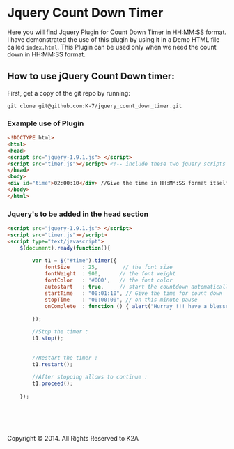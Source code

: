 
# Jquery Count Down Timer


Here you will find Jquery Plugin for Count Down Timer in HH:MM:SS format.
I have demonstrated the use of this plugin by using it in a Demo HTML file called `index.html`.
This Plugin can be used only when we need the count down in HH:MM:SS  format.

## How to use jQuery Count Down timer:

First, get a copy of the git repo by running:

```shell
git clone git@github.com:K-7/jquery_count_down_timer.git
```

### Example use of Plugin


```html
<!DOCTYPE html>
<html>
<head>
<script src="jquery-1.9.1.js"> </script>
<script src="timer.js"></script> <!-- include these two jquery scripts in the html page -->
</head>
<body>
<div id="time">02:00:10</div> //Give the time in HH:MM:SS format itself
</body>
</html>
```


### Jquery's to be added in the head section

```html
<script src="jquery-1.9.1.js"> </script>
<script src="timer.js"></script>
<script type="text/javascript">
    $(document).ready(function(){
        
        var t1 = $("#time").timer({
            fontSize    : 25,		 // the font size
            fontWeight  : 900,		// the font weight
            fontColor   : '#000', 	// the font color
            autostart	: true,  	// start the countdown automatically
            startTime   : "00:01:10", // Give the time for count down
            stopTime    : "00:00:00", // on this minute pause
            onComplete  : function () { alert("Hurray !!! have a blessed life.") } //On complete this function
            																	   // triggers
        });

        //Stop the timer : 
        t1.stop();
     
      
        //Restart the timer : 
        t1.restart();
      
        //After stopping allows to continue : 
        t1.proceed();
        
    });
```

<br><br><br>

Copyright &copy; 2014. All Rights Reserved to K2A
